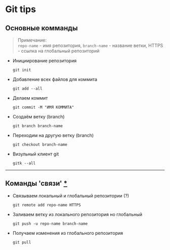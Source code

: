 # Git tips
## Основные комманды
> Примечание: \
> `repo-name` - имя репозитория, `branch-name` - название ветки, HTTPS - ссылка на глобальный репозиторий

* Инициирование репозитория
  ```git
  git init
  ```
* Добавление всех файлов для коммита
  ```git
  git add --all
  ```
* Делаем коммит
  ```git
  git commit -M "ИМЯ КОММИТА"
  ```
* Создаём ветку (branch)
  ```git
  git branch branch-name
  ```
* Переходим на другую ветку (branch)
  ```git
  git checkout branch-name
  ```
* Визульный клиент git
  ```git
  gitk --all
  ```
- - - - - -
## Команды 'связи' [\*](#Unwork)
* Связываем локальный и глобальный репозитории (?)
  ```git
  git remote add repo-name HTTPS
  ```
* Заливаем ветку из локального репозитория но глобальный
  ```git
  git push -u repo-name branch-name
  ```
* Получаем изменения из глобального репозитория
  ```git
  git pull
  ```
  
  <a name="Unwork"> </a>
